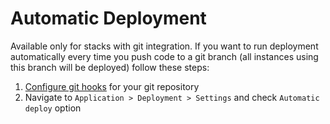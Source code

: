 # Automatic Deployment

Available only for stacks with git integration. If you want to run deployment automatically every time you push code to a git branch (all instances using this branch will be deployed) follow these steps:

1. [Configure git hooks](../git/auto-deployment-hooks.md) for your git repository
2. Navigate to `Application > Deployment > Settings` and check `Automatic deploy` option
